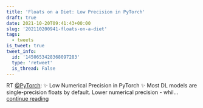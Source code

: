 ```yaml
---
title: 'Floats on a Diet: Low Precision in PyTorch'
draft: true
date: 2021-10-20T09:41:43+00:00
slug: '202110200941-floats-on-a-diet'
tags:
  - tweets
is_tweet: true
tweet_info:
  id: '1450653428368097283'
  type: 'retweet'
  is_thread: False
---
```




RT [@PyTorch](https://x.com/PyTorch): ✨ Low Numerical Precision in PyTorch ✨
Most DL models are single-precision floats by default.
Lower numerical precision - whil… [continue reading](https://x.com/sytelus/status/1450653428368097283)
